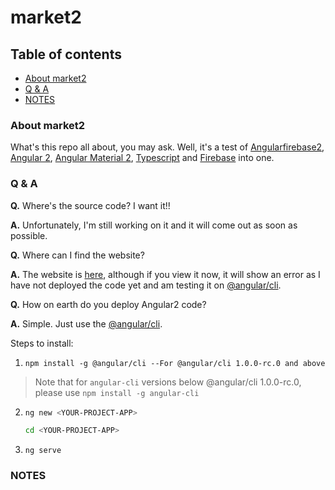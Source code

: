 # market2
## Table of contents
- [About market2](#about-market2)
- [Q & A](#q--a)
- [NOTES](#notes)

### About market2
What's this repo all about, you may ask. Well, it's a test of [Angularfirebase2](https://github.com/angular/angularfirebase2), [Angular 2](https://github.com/angular/angular), [Angular Material 2](https://github.com/angular/material2), [Typescript](https://typescriptlang.org) and [Firebase](https://github.com/firebase) into one. <!--TODO: Make about longer-->

### Q & A
**Q.** Where's the source code? I want it!!

**A.** Unfortunately, I'm still working on it and it will come out as soon as possible. <!--TODO: Add link to source code for market2-->

**Q.** Where can I find the website?

**A.** The website is [here](https://market2beta.firebaseapp.com/), although if you view it now, it will show an error as I have not deployed the code yet and am testing it on [@angular/cli](https://github.com/angular/angular-cli). <!--TODO: Make website deploy-->

**Q.** How on earth do you deploy Angular2 code?

**A.** Simple. Just use the [@angular/cli](https://github.com/angular/angular-cli).

Steps to install:

1. `npm install -g @angular/cli --For @angular/cli 1.0.0-rc.0 and above`

> Note that for `angular-cli` versions below @angular/cli 1.0.0-rc.0, please use `npm install -g angular-cli`

2. 
    ```bash
    ng new <YOUR-PROJECT-APP>
    
    cd <YOUR-PROJECT-APP>
    ```
3. `ng serve`
### NOTES
<!--TODO: Add notes-->
